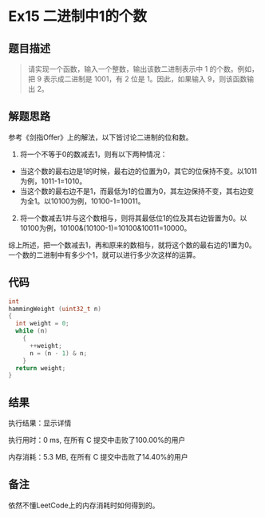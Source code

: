 # Ex15 二进制中1的个数

## 题目描述

> 请实现一个函数，输入一个整数，输出该数二进制表示中 1 的个数。例如，把 9 表示成二进制是 1001，有 2 位是 1。因此，如果输入 9，则该函数输出 2。

## 解题思路

参考《剑指Offer》上的解法，以下皆讨论二进制的位和数。

1. 将一个不等于0的数减去1，则有以下两种情况：

* 当这个数的最右边是1的时候，最右边的位置为0，其它的位保持不变。以1011为例，1011-1=1010。
* 当这个数的最右边不是1，而最低为1的位置为0，其左边保持不变，其右边变为全1。以10100为例，10100-1=10011。

2. 将一个数减去1并与这个数相与，则将其最低位1的位及其右边皆置为0。以10100为例，10100&(10100-1)=10100&10011=10000。

综上所述，把一个数减去1，再和原来的数相与，就将这个数的最右边的1置为0。一个数的二进制中有多少个1，就可以进行多少次这样的运算。

## 代码

```c
int
hammingWeight (uint32_t n)
{
  int weight = 0;
  while (n)
    {
      ++weight;
      n = (n - 1) & n;
    }
  return weight;
}
```

## 结果

执行结果：显示详情

执行用时：0 ms, 在所有 C 提交中击败了100.00%的用户

内存消耗：5.3 MB, 在所有 C 提交中击败了14.40%的用户

## 备注

依然不懂LeetCode上的内存消耗时如何得到的。